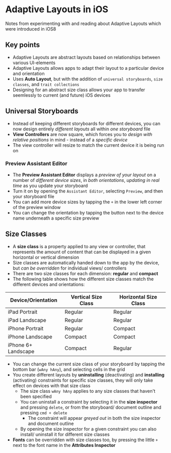 # Adaptive Layouts in iOS
Notes from experimenting with and reading about Adaptive Layouts which were introduced in iOS8

## Key points
* Adaptive Layouts are abstract layouts based on relationships between various UI-elements
* Adaptive Layouts allows apps to adapt their layout to a particular device and orientation
* Uses __Auto Layout__, but with the addition of `universal storyboards`, `size classes`, and `trait collections`
* Designing for an abstract size class allows your app to transfer seemlessly to current (and future) iOS devices

## Universal Storyboards
* Instead of keeping different storyboards for different devices, you can now design entirely _different layouts_ all within _one storyboard_ file
* __View Controllers__ are now square, which forces you to _design with relative positions_ in mind - instead of a _specific device_
* The view controller will resize to match the current device it is being run on

### Preview Assistant Editor
* The __Preview Assistant Editor__ displays a _preview of your layout_ on a number of _different device sizes_, in _both orientations_, _updating in real time_ as you update your storyboard
* Turn it on by opening the `Assistant Editor`, selecting `Preview`, and then your storyboard file
* You can add more device sizes by tapping the `+` in the lower left corner of the preview window
* You can change the orientation by tapping the button next to the device name underneath a specific size preview

## Size Classes
* A __size class__ is a property applied to any view or controller, that represents the amount of content that can be displayed in a given horizontal or vertical dimension
* Size classes are automatically handed down to the app by the device, but _can be overridden_ for individual views/ controllers
* There are two size classes for each dimension: __regular__ and __compact__
* The following table shows how the different size classes match the different devices and orientations:

|Device/Orientation |Vertical Size Class|Horizontal Size Class|
|-------------------|-------------------|---------------------|
|iPad Portrait      |Regular            |Regular              |
|iPad Landscape     |Regular            |Regular              |
|iPhone Portrait    |Regular            |Compact              |
|iPhone Landscape   |Compact            |Compact              |
|iPhone 6+ Landscape|Compact            |Regular              |

* You can change the current size class of your storyboard by tapping the bottom bar (`wAny hAny`), and selecting cells in the grid
* You create different layouts by __uninstalling__ (deactivating) and __installing__ (activating) constraints for specific size classes, they will only take effect on devices with that size class
	* The size class `wAny hAny` applies to any size classes that haven't been specified
	* You can uninstall a constraint by selecting it in the __size inspector__ and pressing `delete`, or from the storyboard/ document outline and pressing `cmd + delete`
		* The constraint will appear _greyed out_ in both the size inspector and document outline
	* By opening the size inspector for a given constraint you can also install/ uninstall it for different size classes
* __Fonts__ can be overridden with size classes too, by pressing the little `+` next to the font name in the __Attributes Inspector__